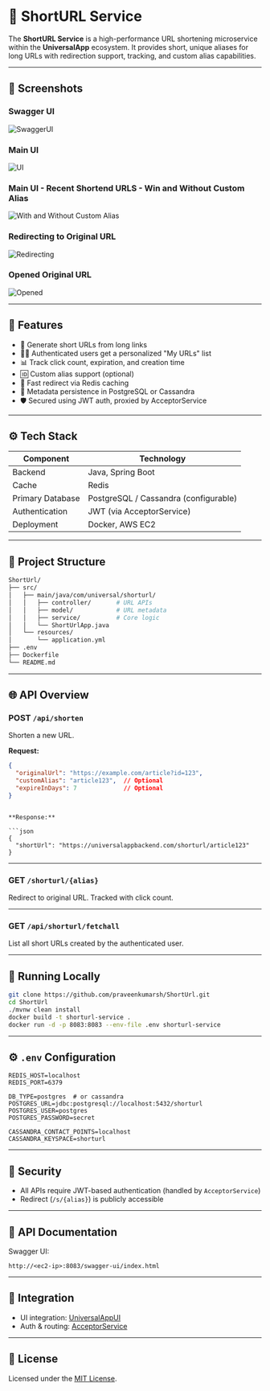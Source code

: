 # 🔗 ShortURL Service

The **ShortURL Service** is a high-performance URL shortening microservice within the **UniversalApp** ecosystem. It provides short, unique aliases for long URLs with redirection support, tracking, and custom alias capabilities.

---

## 📸 Screenshots

### Swagger UI
![SwaggerUI](screenshots/Swagger.jpg)
### Main UI
![UI](screenshots/UI.jpg)
### Main UI - Recent Shortend URLS - Win and Without Custom Alias
![With and Without Custom Alias](screenshots/WithAndWithoutCustomAlias.jpg)
### Redirecting to Original URL
![Redirecting](screenshots/Redirecting.jpg)
### Opened Original URL
![Opened](screenshots/Opened.jpg)

---

## 🚀 Features

- 🔗 Generate short URLs from long links
- 🧑‍💼 Authenticated users get a personalized "My URLs" list
- 📊 Track click count, expiration, and creation time
- 🆔 Custom alias support (optional)
- 💨 Fast redirect via Redis caching
- 🧠 Metadata persistence in PostgreSQL or Cassandra
- 🛡 Secured using JWT auth, proxied by AcceptorService

---

## ⚙️ Tech Stack

| Component          | Technology                      |
|-------------------|----------------------------------|
| Backend            | Java, Spring Boot               |
| Cache              | Redis                           |
| Primary Database   | PostgreSQL / Cassandra (configurable) |
| Authentication     | JWT (via AcceptorService)       |
| Deployment         | Docker, AWS EC2                 |

---

## 📁 Project Structure

```bash
ShortUrl/
├── src/
│   ├── main/java/com/universal/shorturl/
│   │   ├── controller/       # URL APIs
│   │   ├── model/            # URL metadata
│   │   ├── service/          # Core logic
│   │   └── ShortUrlApp.java
│   └── resources/
│       └── application.yml
├── .env
├── Dockerfile
└── README.md
````

---

## 🌐 API Overview

### POST `/api/shorten`

Shorten a new URL.

**Request:**

```json
{
  "originalUrl": "https://example.com/article?id=123",
  "customAlias": "article123",  // Optional
  "expireInDays": 7             // Optional
}
```
```

**Response:**

```json
{
  "shortUrl": "https://universalappbackend.com/shorturl/article123"
}
```

---

### GET `/shorturl/{alias}`

Redirect to original URL. Tracked with click count.

---

### GET `/api/shorturl/fetchall`

List all short URLs created by the authenticated user.

---

## 🧪 Running Locally

```bash
git clone https://github.com/praveenkumarsh/ShortUrl.git
cd ShortUrl
./mvnw clean install
docker build -t shorturl-service .
docker run -d -p 8083:8083 --env-file .env shorturl-service
```

---

## ⚙️ `.env` Configuration

```env
REDIS_HOST=localhost
REDIS_PORT=6379

DB_TYPE=postgres  # or cassandra
POSTGRES_URL=jdbc:postgresql://localhost:5432/shorturl
POSTGRES_USER=postgres
POSTGRES_PASSWORD=secret

CASSANDRA_CONTACT_POINTS=localhost
CASSANDRA_KEYSPACE=shorturl
```

---

## 🔐 Security

* All APIs require JWT-based authentication (handled by `AcceptorService`)
* Redirect (`/s/{alias}`) is publicly accessible

---

## 📄 API Documentation

Swagger UI:

```
http://<ec2-ip>:8083/swagger-ui/index.html
```

---

## 🔄 Integration

* UI integration: [UniversalAppUI](../UniversalAppUI/README.md)
* Auth & routing: [AcceptorService](../AcceptorService/README.md)

---

## 📜 License

Licensed under the [MIT License](../LICENSE).